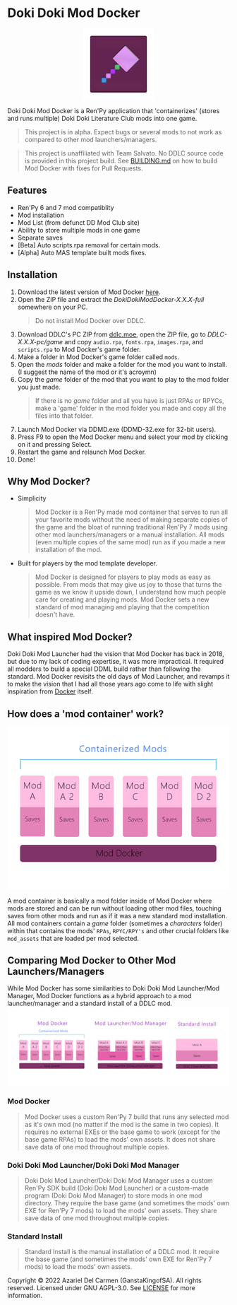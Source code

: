 # Doki Doki Mod Docker

<p align="center">
    <img src=".github/assets/DDMDLogo.png" alt="DDMD Logo" width=160> 
</p>
Doki Doki Mod Docker is a Ren'Py application that 'containerizes' (stores and runs multiple) Doki Doki Literature Club mods into one game.

> This project is in alpha. Expect bugs or several mods to not work as compared to other mod launchers/managers.

> This project is unaffiliated with Team Salvato. No DDLC source code is provided in this project build. See [BUILDING.md](BUILDING.md) on how to build Mod Docker with fixes for Pull Requests.

## Features
- Ren'Py 6 and 7 mod compatiblity
- Mod installation
- Mod List (from defunct DD Mod Club site)
- Ability to store multiple mods in one game
- Separate saves
- [Beta] Auto scripts.rpa removal for certain mods.
- [Alpha] Auto MAS template built mods fixes.

## Installation
1. Download the latest version of Mod Docker [here](https://github.com/GanstaKingofSA/DDModDocker/releases).
2. Open the ZIP file and extract the *DokiDokiModDocker-X.X.X-full* somewhere on your PC.
   > Do not install Mod Docker over DDLC.
3. Download DDLC's PC ZIP from [ddlc.moe](https://ddlc.moe), open the ZIP file, go to *DDLC-X.X.X-pc/game* and copy `audio.rpa`, `fonts.rpa`, `images.rpa`, and `scripts.rpa` to Mod Docker's game folder.
4. Make a folder in Mod Docker's game folder called `mods`.
5. Open the *mods* folder and make a folder for the mod you want to install.
(I suggest the name of the mod or it's acroymn)
6. Copy the *game* folder of the mod that you want to play to the mod folder you just made.
   > If there is no *game* folder and all you have is just RPAs or RPYCs, make a 'game' folder in the mod folder you made and copy all the files into that folder.
7. Launch Mod Docker via DDMD.exe (DDMD-32.exe for 32-bit users).
8. Press F9 to open the Mod Docker menu and select your mod by clicking on it and pressing Select.
9. Restart the game and relaunch Mod Docker.
10. Done!

## Why Mod Docker?
- Simplicity
   > Mod Docker is a Ren'Py made mod container that serves to run all your favorite mods without the need of making separate copies of the game and the bloat of running traditional Ren'Py 7 mods using other mod launchers/managers or a manual installation. All mods (even multiple copies of the same mod) run as if you made a new installation of the mod. 
- Built for players by the mod template developer.
   > Mod Docker is designed for players to play mods as easy as possible. From mods that may give us joy to those that turns the game as we know it upside down, I understand how much people care for creating and playing mods. Mod Docker sets a new standard of mod managing and playing that the competition doesn't have.

## What inspired Mod Docker?
Doki Doki Mod Launcher had the vision that Mod Docker has back in 2018, but due to my lack of coding expertise, it was more impractical. It required all modders to build a special DDML build rather than following the standard. Mod Docker revisits the old days of Mod Launcher, and revamps it to make the vision that I had all those years ago come to life with slight inspiration from [Docker](https://docker.com) itself.

## How does a 'mod container' work?
![A diagram of how mod container works](.github/assets/Containerization.png)

A mod container is basically a mod folder inside of Mod Docker where mods are stored and can be run without loading other mod files, touching saves from other mods and run as if it was a new standard mod installation. All mod containers contain a *game* folder (sometimes a *characters* folder) within that contains the mods' `RPAs`, `RPYC/RPY's` and other crucial folders like `mod_assets` that are loaded per mod selected.

## Comparing Mod Docker to Other Mod Launchers/Managers
While Mod Docker has some similarities to Doki Doki Mod Launcher/Mod Manager, Mod Docker functions as a hybrid approach to a mod launcher/manager and a standard install of a DDLC mod.
![A diagram comparing Mod Docker to Doki Doki Mod Launcher/Mod Manager and Standard Installs](.github/assets/CompareThree.png)

### Mod Docker
> Mod Docker uses a custom Ren'Py 7 build that runs any selected mod as it's own mod (no matter if the mod is the same in two copies). It requires no external EXEs or the base game to work (except for the base game RPAs) to load the mods' own assets. It does not share save data of one mod throughout multiple copies.

### Doki Doki Mod Launcher/Doki Doki Mod Manager
> Doki Doki Mod Launcher/Doki Doki Mod Manager uses a custom Ren'Py SDK build (Doki Doki Mod Launcher) or a custom-made program (Doki Doki Mod Manager) to store mods in one mod directory. They require the base game (and sometimes the mods' own EXE for Ren'Py 7 mods) to load the mods' own assets. They share save data of one mod throughout multiple copies.

### Standard Install
> Standard Install is the manual installation of a DDLC mod. It require the base game (and sometimes the mods' own EXE for Ren'Py 7 mods) to load the mods' own assets.

Copyright © 2022 Azariel Del Carmen (GanstaKingofSA). All rights reserved. Licensed under GNU AGPL-3.0. See [LICENSE](LICENSE) for more information.